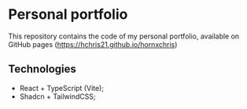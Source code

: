 # Personal portfolio

This repository contains the code of my personal portfolio, available on GitHub pages (https://hchris21.github.io/hornxchris)

## Technologies

- React + TypeScript (Vite);
- Shadcn + TailwindCSS;
